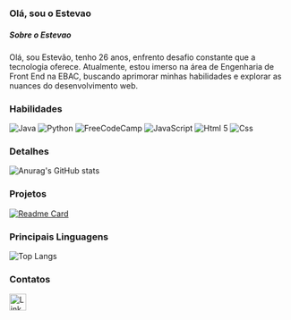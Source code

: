 ### Olá, sou o Estevao

##### Sobre o Estevao

Olá, sou Estevão, tenho 26 anos, enfrento desafio constante que a tecnologia oferece. Atualmente, estou imerso na área de Engenharia de Front End na EBAC, buscando aprimorar minhas habilidades e explorar as nuances do desenvolvimento web.

### Habilidades

![Java](https://img.shields.io/badge/Java-ED8B00?style=for-the-badge&logo=java&logoColor=white)
![Python](https://img.shields.io/badge/Python-FFD43B?style=for-the-badge&logo=python&logoColor=blue)
![FreeCodeCamp](https://img.shields.io/badge/freecodecamp-27273D?style=for-the-badge&logo=freecodecamp&logoColor=white)
![JavaScript](https://img.shields.io/badge/JavaScript-323330?style=for-the-badge&logo=javascript&logoColor=F7DF1E)
![Html 5](https://img.shields.io/badge/HTML5-E34F26?style=for-the-badge&logo=html5&logoColor=white)
![Css](https://img.shields.io/badge/CSS3-1572B6?style=for-the-badge&logo=css3&logoColor=white)


### Detalhes

![Anurag's GitHub stats](https://github-readme-stats.vercel.app/api?username=EstevaoCa&show_icons=true&theme=radical)


### Projetos

[![Readme Card](https://github-readme-stats.vercel.app/api/pin/?username=EstevaoCa&repo=EstevaoCa)](https://github.com/anuraghazra/github-readme-stats)

### Principais Linguagens

![Top Langs](https://github-readme-stats.vercel.app/api/top-langs/?username=EstevaoCa&hide_progress=true)


### Contatos

[<img src='https://img.shields.io/badge/LinkedIn-0077B5?style=for-the-badge&logo=linkedin&logoColor=white' alt='Linkedin' height='30'>](https://www.linkedin.com/in/estevo-castro/)
